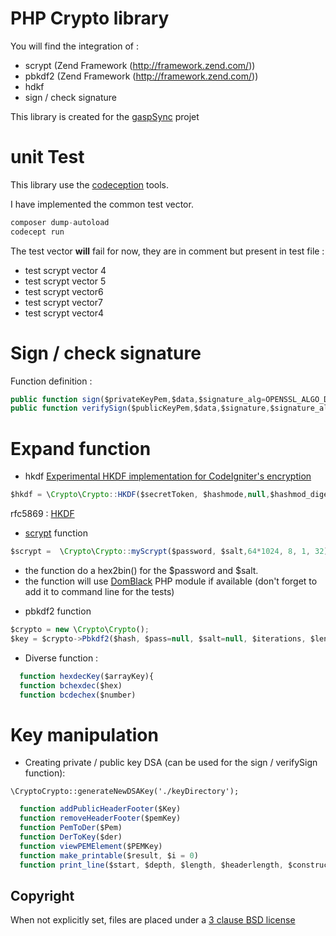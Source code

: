 # PHP Crypto library

You will find the integration  of :

* scrypt (Zend Framework (http://framework.zend.com/))
* pbkdf2 (Zend Framework (http://framework.zend.com/))
* hdkf
* sign / check signature

This library is created for the [gaspSync](http://github.com/vinpel/gaspSync) projet


# unit Test

This library use the [codeception](http://www.codeception.com) tools.

I have implemented the common test vector.


```javascript
composer dump-autoload
codecept run
```

The test vector **will** fail for now, they are in comment but present in test file :

* test scrypt vector 4
* test scrypt vector 5
* test scrypt vector6
* test scrypt vector7
* test scrypt vector4


# Sign / check signature

Function definition :
```javascript
public function sign($privateKeyPem,$data,$signature_alg=OPENSSL_ALGO_DSS1)
public function verifySign($publicKeyPem,$data,$signature,$signature_alg=OPENSSL_ALGO_DSS1){
```


# Expand function

- hkdf [Experimental HKDF implementation for CodeIgniter's encryption  ](https://gist.github.com/narfbg/8793435)  
```javascript
$hkdf = \Crypto\Crypto::HKDF($secretToken, $hashmode,null,$hashmod_digest_size,self::HKDF_INFO_SIGNING);
```
rfc5869 : [HKDF](https://tools.ietf.org/rfc/rfc5869.txt)

- [scrypt](http://fr.wikipedia.org/wiki/Scrypt) function
```javascript
$scrypt =  \Crypto\Crypto::myScrypt($password, $salt,64*1024, 8, 1, 32);
```
 * the function do a hex2bin() for the $password and $salt.
 * the function will use [DomBlack](https://github.com/DomBlack/php-scrypt) PHP module if available (don't forget to add it to command line for the tests)


- pbkdf2 function
```javascript
$crypto = new \Crypto\Crypto();
$key = $crypto->Pbkdf2($hash, $pass=null, $salt=null, $iterations, $length)
```

- Diverse function :
```javascript
  function hexdecKey($arrayKey){
  function bchexdec($hex)
  function bcdechex($number)
```

# Key  manipulation
- Creating private / public key DSA (can be used for the sign / verifySign function):
````
\CryptoCrypto::generateNewDSAKey('./keyDirectory');
````

```javascript
  function addPublicHeaderFooter($Key)
  function removeHeaderFooter($pemKey)
  function PemToDer($Pem)
  function DerToKey($der)
  function viewPEMElement($PEMKey)
  function make_printable($result, $i = 0)
  function print_line($start, $depth, $length, $headerlength, $constructed, $type, $extra = false)
```
## Copyright

When not explicitly set, files are placed under a [3 clause BSD license](http://www.opensource.org/licenses/BSD-3-Clause)
